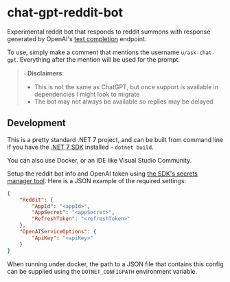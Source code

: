 # chat-gpt-reddit-bot

Experimental reddit bot that responds to reddit summons with response generated by
OpenAI's [text completion](https://platform.openai.com/docs/guides/completion) endpoint.

To use, simply make a comment that mentions the username `u/ask-chat-gpt`. Everything after the mention will be
used for the prompt.

> ℹ️ **Disclaimers**:
> * This is not the same as ChatGPT, but once support is available in dependencies I might look to migrate
> * The bot may not always be available so replies may be delayed

## Development

This is a pretty standard .NET 7 project, and can be built from command line if you have the [.NET 7 SDK](https://dotnet.microsoft.com/en-us/download/dotnet/7.0)
installed - `dotnet build`.

You can also use Docker, or an IDE like Visual Studio Community.

Setup the reddit bot info and OpenAI token using [the SDK's secrets manager tool](https://learn.microsoft.com/en-us/aspnet/core/security/app-secrets?view=aspnetcore-7.0&tabs=windows#how-the-secret-manager-tool-works).
Here is a JSON example of the required settings:

```json
{
    "Reddit": {
        "AppId": "<appId>",
        "AppSecret": "<appSecret>",
        "RefreshToken": "<refreshToken>"
    },
    "OpenAIServiceOptions": {
        "ApiKey": "<apiKey>"
    }
}
```

When running under docker, the path to a JSON file that contains this config can
be supplied using the `DOTNET_CONFIGPATH` environment variable.
